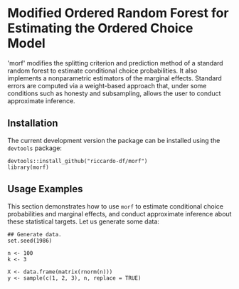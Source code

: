 # Modified Ordered Random Forest for Estimating the Ordered Choice Model
 
 'morf' modifies the splitting criterion and prediction method of a standard random forest to estimate conditional choice probabilities. It also implements a nonparametric estimators of the marginal effects. Standard errors are computed via a weight-based approach that, under some conditions such as honesty and subsampling, allows the user to conduct approximate inference.
 
 ## Installation  
The current development version the package can be installed using the `devtools` package:

```
devtools::install_github("riccardo-df/morf")
library(morf)
```

## Usage Examples
This section demonstrates how to use `morf` to estimate conditional choice probabilities and marginal effects, and conduct approximate inference about these statistical targets. Let us generate some data:

```
## Generate data.
set.seed(1986)

n <- 100
k <- 3

X <- data.frame(matrix(rnorm(n)))
y <- sample(c(1, 2, 3), n, replace = TRUE)
```
